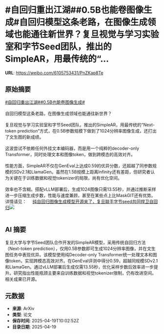 # #自回归重出江湖##0.5B也能卷图像生成#自回归模型这条老路，在图像生成领域也能通往新世界？复旦视觉与学习实验室和字节Seed团队，推出的SimpleAR，用最传统的“...

**URL**: https://weibo.com/6105753431/PnZKap8Te

## 原始摘要

<a href="https://m.weibo.cn/search?containerid=231522type%3D1%26t%3D10%26q%3D%23%E8%87%AA%E5%9B%9E%E5%BD%92%E9%87%8D%E5%87%BA%E6%B1%9F%E6%B9%96%23&amp;extparam=%23%E8%87%AA%E5%9B%9E%E5%BD%92%E9%87%8D%E5%87%BA%E6%B1%9F%E6%B9%96%23" data-hide=""><span class="surl-text">#自回归重出江湖#</span></a><a href="https://m.weibo.cn/search?containerid=231522type%3D1%26t%3D10%26q%3D%230.5B%E4%B9%9F%E8%83%BD%E5%8D%B7%E5%9B%BE%E5%83%8F%E7%94%9F%E6%88%90%23&amp;extparam=%230.5B%E4%B9%9F%E8%83%BD%E5%8D%B7%E5%9B%BE%E5%83%8F%E7%94%9F%E6%88%90%23" data-hide=""><span class="surl-text">#0.5B也能卷图像生成#</span></a><br><br>自回归模型这条老路，在图像生成领域也能通往新世界？<br><br>复旦视觉与学习实验室和字节Seed团队，推出的SimpleAR，用最传统的“Next-token prediction”方式，在0.5B参数规模下做到了1024分辨率图像生成，还打出了文生图的新成绩。<br><br>这波尝试不依赖任何外挂文本编码器，而是用一个纯粹的decoder-only Transformer，同时处理文本和图像token，做到跨模态的高效对齐。<br><br>性能方面，SimpleAR不仅在GenEval上达成0.59的优异分数，还超越了同参数规模的SDv2.1和LlamaGen。虽然在1.5B规模上距离Infinity还有差距，但研究者认为关键在于训练数据和视觉tokenizer的局限，尚有优化空间。<br><br>效率也不含糊。搭配vLLM部署后，生成1024图像只需13.55秒，并通过推断采样进一步压缩生成步数，性能与速度兼顾，甚至在某些点上比MaskGIT还有优势。详情请见： <a href="https://weibo.com/ttarticle/p/show?id=2309405157188904812848" data-hide=""><span class="url-icon"><img style="width: 1rem;height: 1rem" src="https://h5.sinaimg.cn/upload/2015/09/25/3/timeline_card_small_article_default.png" referrerpolicy="no-referrer"></span><span class="surl-text">纯自回归图像生成模型开源来了，复旦联手字节seed共同捍卫自回归</span></a><img style="" src="https://tvax2.sinaimg.cn/large/006Fd7o3gy1i0m81u7svqj30pc0e9adi.jpg" referrerpolicy="no-referrer"><br><br>

## AI 摘要

复旦大学与字节Seed团队合作开发的SimpleAR模型，采用传统自回归方法（Next-token prediction），仅用0.5B参数即可生成1024分辨率图像，并在文生图任务中表现优异。该模型使用纯Decoder-only Transformer统一处理文本和图像token，实现跨模态高效对齐。在GenEval评测中得分0.59，超越同规模SDv2.1和LlamaGen。通过vLLM部署后生成仅需13.55秒，优化采样步数后效率进一步提升。研究指出性能瓶颈主要来自训练数据和视觉tokenizer限制，仍有改进空间。相关成果已开源。

## 元数据

- **来源**: ArXiv
- **类型**: 论文
- **保存时间**: 2025-04-19T10:02:52Z
- **目录日期**: 2025-04-19
